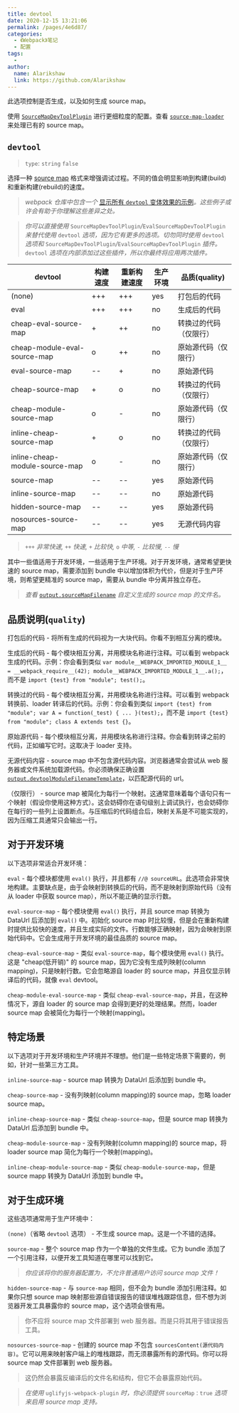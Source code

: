 ```yaml
---
title: devtool
date: 2020-12-15 13:21:06
permalink: /pages/4e6d87/
categories:
  - 《Webpack》笔记
  - 配置
tags:
  - 
author: 
  name: Alarikshaw
  link: https://github.com/Alarikshaw
---
```


此选项控制是否生成，以及如何生成 source map。

使用 [`SourceMapDevToolPlugin`](https://www.webpackjs.com/plugins/source-map-dev-tool-plugin) 进行更细粒度的配置。查看 [`source-map-loader`](https://www.webpackjs.com/loaders/source-map-loader) 来处理已有的 source map。

## `devtool`

> `type`: `string` `false`

选择一种 [source map](http://blog.teamtreehouse.com/introduction-source-maps) 格式来增强调试过程。不同的值会明显影响到构建(build)和重新构建(rebuild)的速度。

> *webpack 仓库中包含一个* [显示所有 `devtool` 变体效果的示例](https://github.com/webpack/webpack/tree/master/examples/source-map)*。这些例子或许会有助于你理解这些差异之处。*

> *你可以直接使用* `SourceMapDevToolPlugin`*/*`EvalSourceMapDevToolPlugin` *来替代使用* `devtool` *选项，因为它有更多的选项。切勿同时使用* `devtool` *选项和* `SourceMapDevToolPlugin`*/*`EvalSourceMapDevToolPlugin` *插件。*`devtool` *选项在内部添加过这些插件，所以你最终将应用两次插件。*

| devtool                        | 构建速度 | 重新构建速度 | 生产环境 | 品质(quality)          |
| ------------------------------ | -------- | ------------ | -------- | ---------------------- |
| (none)                         | +++      | +++          | yes      | 打包后的代码           |
| eval                           | +++      | +++          | no       | 生成后的代码           |
| cheap-eval-source-map          | +        | ++           | no       | 转换过的代码（仅限行） |
| cheap-module-eval-source-map   | o        | ++           | no       | 原始源代码（仅限行）   |
| eval-source-map                | \--      | +            | no       | 原始源代码             |
| cheap-source-map               | +        | o            | no       | 转换过的代码（仅限行） |
| cheap-module-source-map        | o        | -            | no       | 原始源代码（仅限行）   |
| inline-cheap-source-map        | +        | o            | no       | 转换过的代码（仅限行） |
| inline-cheap-module-source-map | o        | -            | no       | 原始源代码（仅限行）   |
| source-map                     | \--      | \--          | yes      | 原始源代码             |
| inline-source-map              | \--      | \--          | no       | 原始源代码             |
| hidden-source-map              | \--      | \--          | yes      | 原始源代码             |
| nosources-source-map           | \--      | \--          | yes      | 无源代码内容           |

> `+++` *非常快速,* `++` *快速,* `+` *比较快,* `o` *中等,* `-` *比较慢,* `--` *慢*

其中一些值适用于开发环境，一些适用于生产环境。对于开发环境，通常希望更快速的 source map，需要添加到 bundle 中以增加体积为代价，但是对于生产环境，则希望更精准的 source map，需要从 bundle 中分离并独立存在。

>*查看* [`output.sourceMapFilename`](https://www.webpackjs.com/configuration/output#output-sourcemapfilename) *自定义生成的 source map 的文件名。*

## 品质说明(`quality`)

打包后的代码 - 将所有生成的代码视为一大块代码。你看不到相互分离的模块。

生成后的代码 - 每个模块相互分离，并用模块名称进行注释。可以看到 webpack 生成的代码。示例：你会看到类似 `var module__WEBPACK_IMPORTED_MODULE_1__ = __webpack_require__(42); module__WEBPACK_IMPORTED_MODULE_1__.a();`，而不是 `import {test} from "module"; test();`。

转换过的代码 - 每个模块相互分离，并用模块名称进行注释。可以看到 webpack 转换前、loader 转译后的代码。示例：你会看到类似 `import {test} from "module"; var A = function(_test) { ... }(test);`，而不是 `import {test} from "module"; class A extends test {}`。

原始源代码 - 每个模块相互分离，并用模块名称进行注释。你会看到转译之前的代码，正如编写它时。这取决于 loader 支持。

无源代码内容 - source map 中不包含源代码内容。浏览器通常会尝试从 web 服务器或文件系统加载源代码。你必须确保正确设置 [`output.devtoolModuleFilenameTemplate`](https://www.webpackjs.com/configuration/output/#output-devtoolmodulefilenametemplate)，以匹配源代码的 url。

（仅限行） - source map 被简化为每行一个映射。这通常意味着每个语句只有一个映射（假设你使用这种方式）。这会妨碍你在语句级别上调试执行，也会妨碍你在每行的一些列上设置断点。与压缩后的代码组合后，映射关系是不可能实现的，因为压缩工具通常只会输出一行。

## 对于开发环境

以下选项非常适合开发环境：

`eval` - 每个模块都使用 `eval()` 执行，并且都有 `//@ sourceURL`。此选项会非常快地构建。主要缺点是，由于会映射到转换后的代码，而不是映射到原始代码（没有从 loader 中获取 source map），所以不能正确的显示行数。

`eval-source-map` - 每个模块使用 `eval()` 执行，并且 source map 转换为 DataUrl 后添加到 `eval()` 中。初始化 source map 时比较慢，但是会在重新构建时提供比较快的速度，并且生成实际的文件。行数能够正确映射，因为会映射到原始代码中。它会生成用于开发环境的最佳品质的 source map。

`cheap-eval-source-map` - 类似 `eval-source-map`，每个模块使用 `eval()` 执行。这是 "cheap(低开销)" 的 source map，因为它没有生成列映射(column mapping)，只是映射行数。它会忽略源自 loader 的 source map，并且仅显示转译后的代码，就像 `eval` devtool。

`cheap-module-eval-source-map` - 类似 `cheap-eval-source-map`，并且，在这种情况下，源自 loader 的 source map 会得到更好的处理结果。然而，loader source map 会被简化为每行一个映射(mapping)。

## 特定场景

以下选项对于开发环境和生产环境并不理想。他们是一些特定场景下需要的，例如，针对一些第三方工具。

`inline-source-map` - source map 转换为 DataUrl 后添加到 bundle 中。

`cheap-source-map` - 没有列映射(column mapping)的 source map，忽略 loader source map。

`inline-cheap-source-map` - 类似 `cheap-source-map`，但是 source map 转换为 DataUrl 后添加到 bundle 中。

`cheap-module-source-map` - 没有列映射(column mapping)的 source map，将 loader source map 简化为每行一个映射(mapping)。

`inline-cheap-module-source-map` - 类似 `cheap-module-source-map`，但是 source mapp 转换为 DataUrl 添加到 bundle 中。

## 对于生成环境

这些选项通常用于生产环境中：

`(none)`（省略 `devtool` 选项） - 不生成 source map。这是一个不错的选择。

`source-map` - 整个 source map 作为一个单独的文件生成。它为 bundle 添加了一个引用注释，以便开发工具知道在哪里可以找到它。

> *你应该将你的服务器配置为，不允许普通用户访问 source map 文件！*

`hidden-source-map` - 与 `source-map` 相同，但不会为 bundle 添加引用注释。如果你只想 source map 映射那些源自错误报告的错误堆栈跟踪信息，但不想为浏览器开发工具暴露你的 source map，这个选项会很有用。

> 你不应将 source map 文件部署到 web 服务器。而是只将其用于错误报告工具。

`nosources-source-map` - 创建的 source map 不包含 `sourcesContent(源代码内容)`。它可以用来映射客户端上的堆栈跟踪，而无须暴露所有的源代码。你可以将 source map 文件部署到 web 服务器。

> 这仍然会暴露反编译后的文件名和结构，但它不会暴露原始代码。

> *在使用* `uglifyjs-webpack-plugin` *时，你必须提供* `sourceMap：true` *选项来启用 source map 支持。*